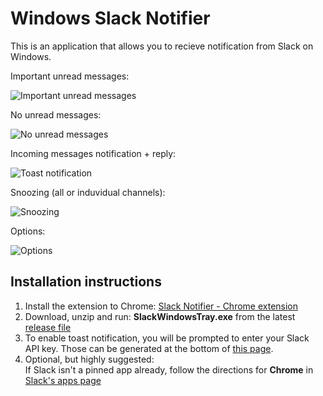 Windows Slack Notifier
======================

This is an application that allows you to recieve notification from Slack on Windows.

Important unread messages:

![Important unread messages](http://i.imgur.com/fUVPxGv.png)

No unread messages:

![No unread messages](http://i.imgur.com/kPBvqCj.png)

Incoming messages notification + reply:

![Toast notification](http://i.imgur.com/J3u3xKV.png)

Snoozing (all or induvidual channels):

![Snoozing](http://i.imgur.com/T2gzvWA.png)

Options:

![Options](http://i.imgur.com/9I0qg3n.png)

Installation instructions
--

1. Install the extension to Chrome: [Slack Notifier - Chrome extension](https://chrome.google.com/webstore/detail/slack-windows-tray-notifi/ipmkjncjnjpookgagldhnehgdihdppkb)
1. Download, unzip and run: **SlackWindowsTray.exe** from the latest [release file](https://github.com/vitalybe/windows-slack-notifier/releases)
1. To enable toast notification, you will be prompted to enter your Slack API key. Those can be generated at the bottom of [this page](https://api.slack.com/web).
1. Optional, but highly suggested:<br>If Slack isn't a pinned app already, follow the directions for **Chrome** in [Slack's apps page](https://tu-go.slack.com/apps)

